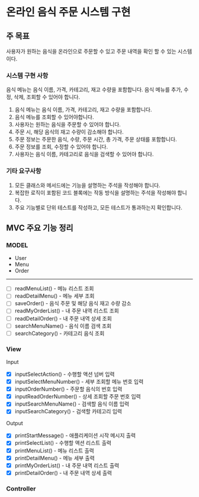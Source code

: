 # 온라인 음식 주문 시스템 구현

## 주 목표
사용자가 원하는 음식을 온라인으로 주문할 수 있고 주문 내역을 확인 할 수 있는 시스템이다.

### 시스템 구현 사항
음식 메뉴는 음식 이름, 가격, 카테고리, 재고 수량을 포함합니다.
음식 메뉴를 추가, 수정, 삭제, 조회할 수 있어야 합니다.

1. 음식 메뉴는 음식 이름, 가격, 카테고리, 재고 수량을 포함합니다.
2. 음식 메뉴를 조회할 수 있어야합니다.
3. 사용자는 원하는 음식을 주문할 수 있어야 합니다.
4. 주문 시, 해당 음식의 재고 수량이 감소해야 합니다.
5. 주문 정보는 주문한 음식, 수량, 주문 시간, 총 가격, 주문 상태를 포함합니다.
6. 주문 정보를 조회, 수정할 수 있어야 합니다.
7. 사용자는 음식 이름, 카테고리로 음식을 검색할 수 있어야 합니다.

### 기타 요구사항
1. 모든 클래스와 메서드에는 기능을 설명하는 주석을 작성해야 합니다.
2. 복잡한 로직이 포함된 코드 블록에는 작동 방식을 설명하는 주석을 작성해야 합니다.
3. 주요 기능별로 단위 테스트를 작성하고, 모든 테스트가 통과하는지 확인합니다.

## MVC 주요 기능 정리

### MODEL
- User
- Menu
- Order
---
- [ ] readMenuList() - 메뉴 리스트 조회
- [ ] readDetailMenu() - 메뉴 세부 조회
- [ ] saveOrder() - 음식 주문 및 해당 음식 재고 수량 감소
- [ ] readMyOrderList() - 내 주문 내역 리스트 조회
- [ ] readDetailOrder() - 내 주문 내역 상세 조회 
- [ ] searchMenuName() - 음식 이름 검색 조회
- [ ] searchCategory() - 카테고리 음식 조회

### View
Input
- [x] inputSelectAction() - 수행할 액션 넘버 입력
- [x] inputSelectMenuNumber() - 세부 조회할 메뉴 번호 입력
- [x] inputOrderNumber() - 주문할 음식의 번호 입력
- [x] inputReadOrderNumber() - 상세 조회할 주문 번호 입력
- [x] inputSearchMenuName() - 검색할 음식 이름 입력
- [x] inputSearchCategory() - 검색할 카테고리 입력

Output
- [x] printStartMessage() - 애플리케이션 시작 메시지 출력
- [x] printSelectList() - 수행할 액션 리스트 출력
- [x] printMenuList() - 메뉴 리스트 출력
- [x] printDetailMenu() - 메뉴 세부 출력
- [x] printMyOrderList() - 내 주문 내역 리스트 출력
- [x] printDetailOrder() - 내 주문 내역 상세 출력

### Controller

